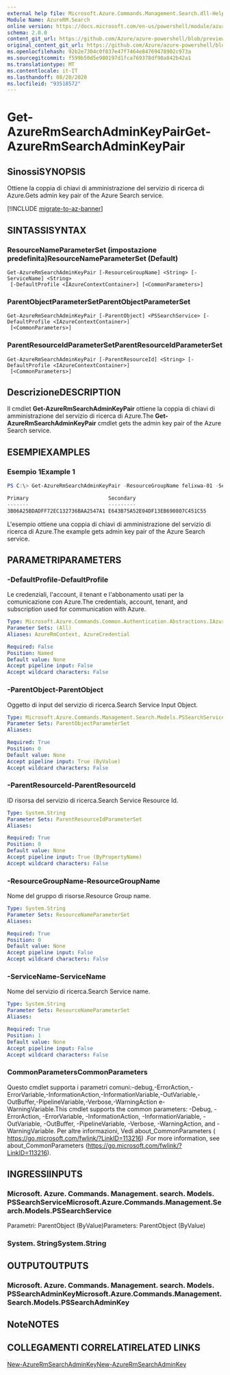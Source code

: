 ```yaml
---
external help file: Microsoft.Azure.Commands.Management.Search.dll-Help.xml
Module Name: AzureRM.Search
online version: https://docs.microsoft.com/en-us/powershell/module/azurerm.search/get-azurermsearchadminkeypair
schema: 2.0.0
content_git_url: https://github.com/Azure/azure-powershell/blob/preview/src/ResourceManager/Search/Commands.Management.Search/help/Get-AzureRmSearchAdminKeyPair.md
original_content_git_url: https://github.com/Azure/azure-powershell/blob/preview/src/ResourceManager/Search/Commands.Management.Search/help/Get-AzureRmSearchAdminKeyPair.md
ms.openlocfilehash: 92b2e7304c0f837e47f7464e84769478902c973a
ms.sourcegitcommit: f599b50d5e980197d1fca769378df90a842b42a1
ms.translationtype: MT
ms.contentlocale: it-IT
ms.lasthandoff: 08/20/2020
ms.locfileid: "93518572"
---
```

# <span data-ttu-id="74b21-101">Get-AzureRmSearchAdminKeyPair</span><span class="sxs-lookup"><span data-stu-id="74b21-101">Get-AzureRmSearchAdminKeyPair</span></span>

## <span data-ttu-id="74b21-102">Sinossi</span><span class="sxs-lookup"><span data-stu-id="74b21-102">SYNOPSIS</span></span>
<span data-ttu-id="74b21-103">Ottiene la coppia di chiavi di amministrazione del servizio di ricerca di Azure.</span><span class="sxs-lookup"><span data-stu-id="74b21-103">Gets admin key pair of the Azure Search service.</span></span>

[!INCLUDE [migrate-to-az-banner](../../includes/migrate-to-az-banner.md)]

## <span data-ttu-id="74b21-104">SINTASSI</span><span class="sxs-lookup"><span data-stu-id="74b21-104">SYNTAX</span></span>

### <span data-ttu-id="74b21-105">ResourceNameParameterSet (impostazione predefinita)</span><span class="sxs-lookup"><span data-stu-id="74b21-105">ResourceNameParameterSet (Default)</span></span>
```
Get-AzureRmSearchAdminKeyPair [-ResourceGroupName] <String> [-ServiceName] <String>
 [-DefaultProfile <IAzureContextContainer>] [<CommonParameters>]
```

### <span data-ttu-id="74b21-106">ParentObjectParameterSet</span><span class="sxs-lookup"><span data-stu-id="74b21-106">ParentObjectParameterSet</span></span>
```
Get-AzureRmSearchAdminKeyPair [-ParentObject] <PSSearchService> [-DefaultProfile <IAzureContextContainer>]
 [<CommonParameters>]
```

### <span data-ttu-id="74b21-107">ParentResourceIdParameterSet</span><span class="sxs-lookup"><span data-stu-id="74b21-107">ParentResourceIdParameterSet</span></span>
```
Get-AzureRmSearchAdminKeyPair [-ParentResourceId] <String> [-DefaultProfile <IAzureContextContainer>]
 [<CommonParameters>]
```

## <span data-ttu-id="74b21-108">Descrizione</span><span class="sxs-lookup"><span data-stu-id="74b21-108">DESCRIPTION</span></span>
<span data-ttu-id="74b21-109">Il cmdlet **Get-AzureRmSearchAdminKeyPair** ottiene la coppia di chiavi di amministrazione del servizio di ricerca di Azure.</span><span class="sxs-lookup"><span data-stu-id="74b21-109">The **Get-AzureRmSearchAdminKeyPair** cmdlet gets the admin key pair of the Azure Search service.</span></span>

## <span data-ttu-id="74b21-110">ESEMPI</span><span class="sxs-lookup"><span data-stu-id="74b21-110">EXAMPLES</span></span>

### <span data-ttu-id="74b21-111">Esempio 1</span><span class="sxs-lookup"><span data-stu-id="74b21-111">Example 1</span></span>
```powershell
PS C:\> Get-AzureRmSearchAdminKeyPair -ResourceGroupName felixwa-01 -ServiceName felixwa-basic-search

Primary                          Secondary                       
-------                          ---------                       
3B06A25BDADFF72EC132736BAA2547A1 E643B75A52E04DF13EB690807C451C55
```

<span data-ttu-id="74b21-112">L'esempio ottiene una coppia di chiavi di amministrazione del servizio di ricerca di Azure.</span><span class="sxs-lookup"><span data-stu-id="74b21-112">The example gets admin key pair of the Azure Search service.</span></span>

## <span data-ttu-id="74b21-113">PARAMETRI</span><span class="sxs-lookup"><span data-stu-id="74b21-113">PARAMETERS</span></span>

### <span data-ttu-id="74b21-114">-DefaultProfile</span><span class="sxs-lookup"><span data-stu-id="74b21-114">-DefaultProfile</span></span>
<span data-ttu-id="74b21-115">Le credenziali, l'account, il tenant e l'abbonamento usati per la comunicazione con Azure.</span><span class="sxs-lookup"><span data-stu-id="74b21-115">The credentials, account, tenant, and subscription used for communication with Azure.</span></span>

```yaml
Type: Microsoft.Azure.Commands.Common.Authentication.Abstractions.IAzureContextContainer
Parameter Sets: (All)
Aliases: AzureRmContext, AzureCredential

Required: False
Position: Named
Default value: None
Accept pipeline input: False
Accept wildcard characters: False
```

### <span data-ttu-id="74b21-116">-ParentObject</span><span class="sxs-lookup"><span data-stu-id="74b21-116">-ParentObject</span></span>
<span data-ttu-id="74b21-117">Oggetto di input del servizio di ricerca.</span><span class="sxs-lookup"><span data-stu-id="74b21-117">Search Service Input Object.</span></span>

```yaml
Type: Microsoft.Azure.Commands.Management.Search.Models.PSSearchService
Parameter Sets: ParentObjectParameterSet
Aliases:

Required: True
Position: 0
Default value: None
Accept pipeline input: True (ByValue)
Accept wildcard characters: False
```

### <span data-ttu-id="74b21-118">-ParentResourceId</span><span class="sxs-lookup"><span data-stu-id="74b21-118">-ParentResourceId</span></span>
<span data-ttu-id="74b21-119">ID risorsa del servizio di ricerca.</span><span class="sxs-lookup"><span data-stu-id="74b21-119">Search Service Resource Id.</span></span>

```yaml
Type: System.String
Parameter Sets: ParentResourceIdParameterSet
Aliases:

Required: True
Position: 0
Default value: None
Accept pipeline input: True (ByPropertyName)
Accept wildcard characters: False
```

### <span data-ttu-id="74b21-120">-ResourceGroupName</span><span class="sxs-lookup"><span data-stu-id="74b21-120">-ResourceGroupName</span></span>
<span data-ttu-id="74b21-121">Nome del gruppo di risorse.</span><span class="sxs-lookup"><span data-stu-id="74b21-121">Resource Group name.</span></span>

```yaml
Type: System.String
Parameter Sets: ResourceNameParameterSet
Aliases:

Required: True
Position: 0
Default value: None
Accept pipeline input: False
Accept wildcard characters: False
```

### <span data-ttu-id="74b21-122">-ServiceName</span><span class="sxs-lookup"><span data-stu-id="74b21-122">-ServiceName</span></span>
<span data-ttu-id="74b21-123">Nome del servizio di ricerca.</span><span class="sxs-lookup"><span data-stu-id="74b21-123">Search Service name.</span></span>

```yaml
Type: System.String
Parameter Sets: ResourceNameParameterSet
Aliases:

Required: True
Position: 1
Default value: None
Accept pipeline input: False
Accept wildcard characters: False
```

### <span data-ttu-id="74b21-124">CommonParameters</span><span class="sxs-lookup"><span data-stu-id="74b21-124">CommonParameters</span></span>
<span data-ttu-id="74b21-125">Questo cmdlet supporta i parametri comuni:-debug,-ErrorAction,-ErrorVariable,-InformationAction,-InformationVariable,-OutVariable,-OutBuffer,-PipelineVariable,-Verbose,-WarningAction e-WarningVariable.</span><span class="sxs-lookup"><span data-stu-id="74b21-125">This cmdlet supports the common parameters: -Debug, -ErrorAction, -ErrorVariable, -InformationAction, -InformationVariable, -OutVariable, -OutBuffer, -PipelineVariable, -Verbose, -WarningAction, and -WarningVariable.</span></span> <span data-ttu-id="74b21-126">Per altre informazioni, Vedi about_CommonParameters ( https://go.microsoft.com/fwlink/?LinkID=113216) .</span><span class="sxs-lookup"><span data-stu-id="74b21-126">For more information, see about_CommonParameters (https://go.microsoft.com/fwlink/?LinkID=113216).</span></span>

## <span data-ttu-id="74b21-127">INGRESSI</span><span class="sxs-lookup"><span data-stu-id="74b21-127">INPUTS</span></span>

### <span data-ttu-id="74b21-128">Microsoft. Azure. Commands. Management. search. Models. PSSearchService</span><span class="sxs-lookup"><span data-stu-id="74b21-128">Microsoft.Azure.Commands.Management.Search.Models.PSSearchService</span></span>
<span data-ttu-id="74b21-129">Parametri: ParentObject (ByValue)</span><span class="sxs-lookup"><span data-stu-id="74b21-129">Parameters: ParentObject (ByValue)</span></span>

### <span data-ttu-id="74b21-130">System. String</span><span class="sxs-lookup"><span data-stu-id="74b21-130">System.String</span></span>

## <span data-ttu-id="74b21-131">OUTPUT</span><span class="sxs-lookup"><span data-stu-id="74b21-131">OUTPUTS</span></span>

### <span data-ttu-id="74b21-132">Microsoft. Azure. Commands. Management. search. Models. PSSearchAdminKey</span><span class="sxs-lookup"><span data-stu-id="74b21-132">Microsoft.Azure.Commands.Management.Search.Models.PSSearchAdminKey</span></span>

## <span data-ttu-id="74b21-133">Note</span><span class="sxs-lookup"><span data-stu-id="74b21-133">NOTES</span></span>

## <span data-ttu-id="74b21-134">COLLEGAMENTI CORRELATI</span><span class="sxs-lookup"><span data-stu-id="74b21-134">RELATED LINKS</span></span>

[<span data-ttu-id="74b21-135">New-AzureRmSearchAdminKey</span><span class="sxs-lookup"><span data-stu-id="74b21-135">New-AzureRmSearchAdminKey</span></span>](./New-AzureRmSearchAdminKey.md)
